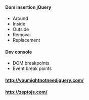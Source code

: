 #### Dom insertion jQuery
  - Around
  - Inside
  - Outside
  - Removal
  - Replacement

#### Dev console
  - DOM breakpoints
  - Event break points

#### http://youmightnotneedjquery.com/
#### http://zeptojs.com/